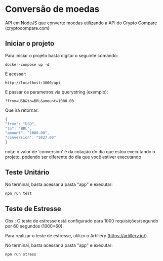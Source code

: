 # Conversão de moedas
API em NodeJS que converte moedas utilizando a API do Crypto Compare (cryptocompare.com)

## Iniciar o projeto
Para iniciar o projeto basta digitar o seguinte comando:

```
docker-compose up -d
```

E acessar:

```
http://localhost:3000/api
```

E passar os parametros via querystring (exemplo):

```
?from=USD&to=BRL&amount=1000.00
```

Que irá retornar:

```js
{
"from": "USD",
"to": "BRL",
"amount": "1000.00",
"conversion": "3827.00"
}
```
nota: o valor de 'conversion' é da cotação do dia que estou executando o projeto, podendo ser diferente do dia que você estiver executando

## Teste Unitário

No terminal, basta acessar a pasta "app" e executar:

```js
npm run test
```

## Teste de Estresse
Obs.: O teste de estresse está configurado para 1000 requisições/segundo por 60 segundos (1000*60).

Para realizar o teste de estresse, utilizo o Artillery (https://artillery.io/).

No terminal, basta acessar a pasta "app" e executar:

```js
npm run stress
```